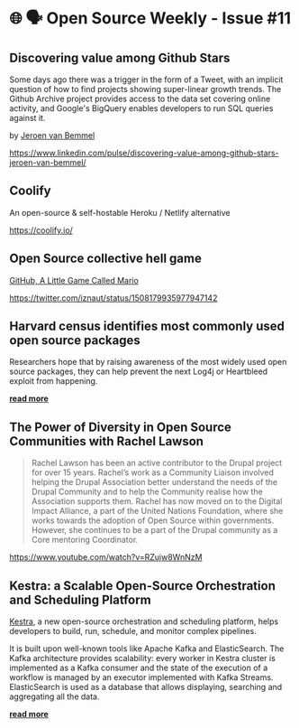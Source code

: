 # 🌐 🗣️ Open Source Weekly - Issue #11

## Discovering value among Github Stars

Some days ago there was a trigger in the form of a Tweet, with an implicit question of how to find projects showing super-linear growth trends. The Github Archive project provides access to the data set covering online activity, and Google's BigQuery enables developers to run SQL queries against it.

by [Jeroen van Bemmel](https://www.linkedin.com/in/jeroenvbemmel/)

https://www.linkedin.com/pulse/discovering-value-among-github-stars-jeroen-van-bemmel/

## Coolify

An open-source & self-hostable Heroku / Netlify alternative

https://coolify.io/

## Open Source collective hell game

[GitHub, A Little Game Called Mario](https://github.com/a-little-org-called-mario/a-little-game-called-mario)

https://twitter.com/iznaut/status/1508179935977947142

## Harvard census identifies most commonly used open source packages

Researchers hope that by raising awareness of the most widely used open source packages, they can help prevent the next Log4j or Heartbleed exploit from happening.

[**read more**](https://www.infoworld.com/article/3652268/harvard-census-identifies-most-commonly-used-open-source-packages.html)

## The Power of Diversity in Open Source Communities with Rachel Lawson

> Rachel Lawson has been an active contributor to the Drupal project for over 15 years. Rachel’s work as a Community Liaison involved helping the Drupal Association better understand the needs of the Drupal Community and to help the Community realise how the Association supports them.
> Rachel has now moved on to the Digital Impact Alliance, a part of the United Nations Foundation, where she works towards the adoption of Open Source within governments. However, she continues to be a part of the Drupal community as a Core mentoring Coordinator.

https://www.youtube.com/watch?v=RZujw8WnNzM

## Kestra: a Scalable Open-Source Orchestration and Scheduling Platform

[Kestra](https://github.com/kestra-io/kestra), a new open-source orchestration and scheduling platform, helps developers to build, run, schedule, and monitor complex pipelines.

It is built upon well-known tools like Apache Kafka and ElasticSearch. The Kafka architecture provides scalability: every worker in Kestra cluster is implemented as a Kafka consumer and the state of the execution of a workflow is managed by an executor implemented with Kafka Streams. ElasticSearch is used as a database that allows displaying, searching and aggregating all the data.

[**read more**](https://www.infoq.com/news/2022/03/kestra-orchestration-platform/)
